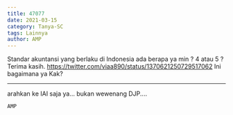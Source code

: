 ```yaml
---
title: 47077
date: 2021-03-15
category: Tanya-SC
tags: Lainnya
author: AMP
---
```


Standar akuntansi yang berlaku di Indonesia ada berapa ya min ? 4 atau 5 ? Terima kasih. https://twitter.com/viaa890/status/1370621250729517062 Ini bagaimana ya Kak?

---

arahkan ke IAI saja ya... bukan wewenang DJP....

`AMP`
